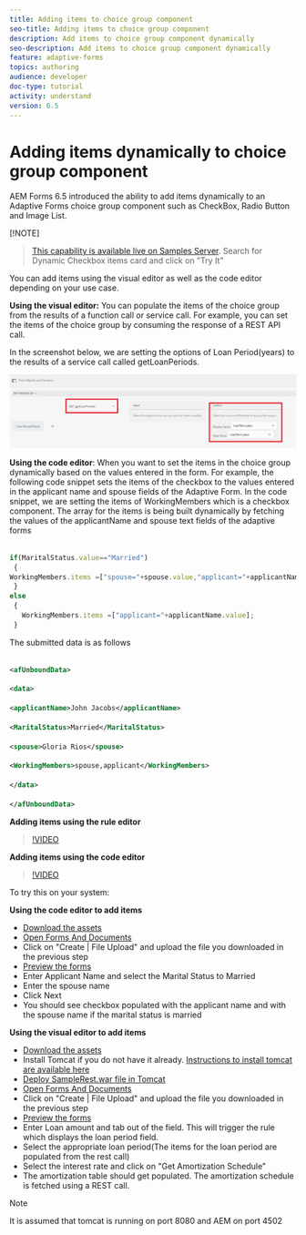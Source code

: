 ```yaml
---
title: Adding items to choice group component
seo-title: Adding items to choice group component
description: Add items to choice group component dynamically
seo-description: Add items to choice group component dynamically
feature: adaptive-forms
topics: authoring
audience: developer
doc-type: tutorial
activity: understand
version: 6.5
---
```



# Adding items dynamically to choice group component

 AEM Forms 6.5 introduced the ability to add items dynamically to an Adaptive Forms choice group component such as CheckBox, Radio Button and Image List.

 [!NOTE]

> [This capability is available live on Samples Server](https://forms.enablementadobe.com/content/samples/samples.html?query=0). Search for Dynamic Checkbox items card and click on "Try It"


You can add items using the visual editor as well as the code editor depending on your use case.

**Using the visual editor:** You can populate the items of the choice group from the results of a function call or service call. For example, you can set the items of the choice group by consuming the response of a REST API call.

In the screenshot below, we are setting the options of Loan Period(years) to the results of a service call called getLoanPeriods.

![Rule Editor](assets/ruleeditor.PNG)

**Using the code editor**: When you want to set the items in the choice group dynamically based on the values entered in the form. For example, the following code snippet sets the items of the checkbox to the values entered in the applicant name and spouse fields of the Adaptive Form.
 In the code snippet, we are setting the items of WorkingMembers which is a checkbox component. The array for the items is being built dynamically by fetching the values of the applicantName and spouse text fields of the adaptive forms

 ``` javascript {.line-numbers}
 
 if(MaritalStatus.value=="Married")
  {
WorkingMembers.items =["spouse="+spouse.value,"applicant="+applicantName.value];
  }
else
  {
    WorkingMembers.items =["applicant="+applicantName.value];
  }

 ```

The submitted data is as follows

 ``` xml {.line-numbers}

<afUnboundData>

<data>

<applicantName>John Jacobs</applicantName>

<MaritalStatus>Married</MaritalStatus>

<spouse>Gloria Rios</spouse>

<WorkingMembers>spouse,applicant</WorkingMembers>

</data>

</afUnboundData>

 ```

**Adding items using the rule editor**
 >[!VIDEO](https://video.tv.adobe.com/v/26847?quality=12)

**Adding items using the code editor**

 >[!VIDEO](https://video.tv.adobe.com/v/26848?quality=12)
 
 To try this on your system:

 **Using the code editor to add items**

* [Download the assets](assets/usingthecodeeditor.zip)
* [Open Forms And Documents](http://localhost:4502/aem/forms.html/content/dam/formsanddocuments)
* Click on "Create | File Upload" and upload the file you downloaded in the previous step
* [Preview the forms](http://localhost:4502/content/dam/formsanddocuments/simpleform/jcr:content?wcmmode=disabled)
* Enter Applicant Name and select the Marital Status to Married
* Enter the spouse name
* Click Next
* You should see checkbox populated with the applicant name and with the spouse name if the marital status is married

**Using the visual editor to add items**

* [Download the assets](assets/usingthevisualeditor.zip)
* Install Tomcat if you do not have it already. [Instructions to install tomcat are available here](https://docs.adobe.com/content/help/en/experience-manager-learn/forms/ic-print-channel-tutorial/introduction.html)
* [Deploy SampleRest.war file in Tomcat](http://forms.enablementadobe.com/content/DemoServerBundles/SampleRest.war)
* [Open Forms And Documents](http://localhost:4502/aem/forms.html/content/dam/formsanddocuments)
* Click on "Create | File Upload" and upload the file you downloaded in the previous step
* [Preview the forms](http://localhost:4502/content/dam/formsanddocuments/amortizationschedule/jcr:content?wcmmode=disabled)
* Enter Loan amount and tab out of the field. This will trigger the rule which displays the loan period field.
* Select the appropriate loan period(The items for the loan period are populated from the rest call)
* Select the interest rate and click on "Get Amortization Schedule"
* The amortization table should get populated. The amortization schedule is fetched using a REST call.

>[!NOTE]
> It is assumed that tomcat is running on port 8080 and AEM on port 4502 

